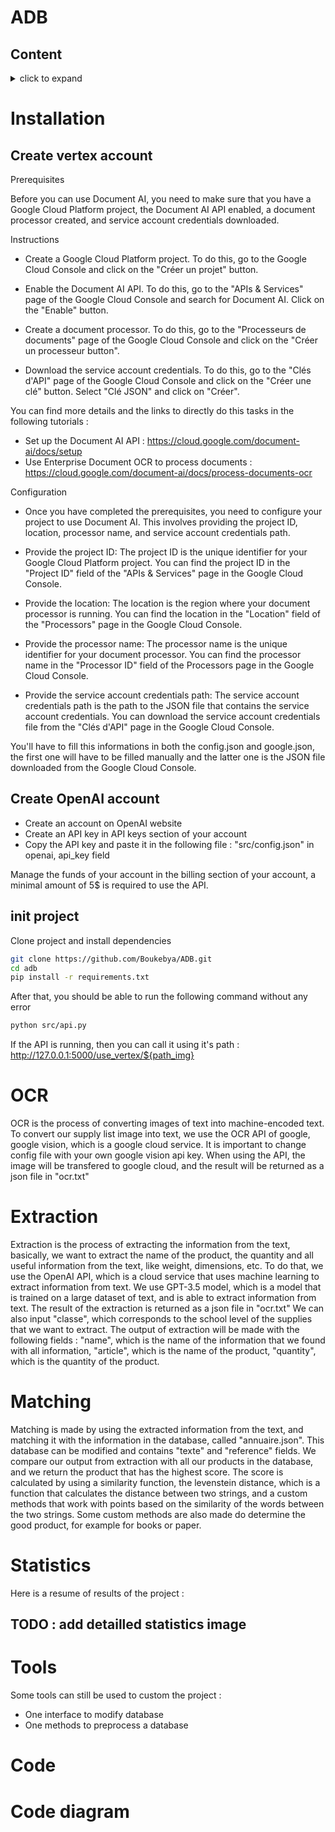 # ADB

## Content
<details>

<summary>
click to expand

</summary>

 - [Installation](#installation)
 - [OCR](#ocr)
 - [Extraction](#extraction)
 - [Matching](#matching)
 - [Statistics](#statistics)
 - [Tools](#tools)
 - [Code](#code)
 - [Diagram](#diagram)

</details>


# <a id="installation" />Installation

## Create vertex account

Prerequisites

Before you can use Document AI, you need to make sure that you have a Google Cloud Platform project, the Document AI API enabled, a document processor created, and service account credentials downloaded.

Instructions

- Create a Google Cloud Platform project. To do this, go to the Google Cloud Console and click on the "Créer un projet" button.

- Enable the Document AI API. To do this, go to the "APIs & Services" page of the Google Cloud Console and search for Document AI. Click on the "Enable" button.

- Create a document processor. To do this, go to the "Processeurs de documents" page of the Google Cloud Console and click on the "Créer un processeur button".

- Download the service account credentials. To do this, go to the "Clés d'API" page of the Google Cloud Console and click on the "Créer une clé" button. Select "Clé JSON" and click on "Créer".

You can find more details and the links to directly do this tasks in the following tutorials :

- Set up the Document AI API : https://cloud.google.com/document-ai/docs/setup
- Use Enterprise Document OCR to process documents : https://cloud.google.com/document-ai/docs/process-documents-ocr

Configuration

- Once you have completed the prerequisites, you need to configure your project to use Document AI. This involves providing the project ID, location, processor name, and service account credentials path.

- Provide the project ID: The project ID is the unique identifier for your Google Cloud Platform project. You can find the project ID in the "Project ID" field of the "APIs & Services" page in the Google Cloud Console.

- Provide the location: The location is the region where your document processor is running. You can find the location in the "Location" field of the "Processors" page in the Google Cloud Console.

- Provide the processor name: The processor name is the unique identifier for your document processor. You can find the processor name in the "Processor ID" field of the Processors page in the Google Cloud Console.

- Provide the service account credentials path: The service account credentials path is the path to the JSON file that contains the service account credentials. You can download the service account credentials file from the "Clés d'API" page in the Google Cloud Console.

You'll have to fill this informations in both the config.json and google.json, the first one will have to be filled manually and the latter one is the JSON file downloaded from the Google Cloud Console.

## Create OpenAI account

- Create an account on OpenAI website
- Create an API key in API keys section of your account
- Copy the API key and paste it in the following file : "src/config.json" in openai, api_key field

Manage the funds of your account in the billing section of your account, a minimal amount of 5$ is required to use the API.

## init project

Clone project and install dependencies
```bash
git clone https://github.com/Boukebya/ADB.git
cd adb
pip install -r requirements.txt
```
After that, you should be able to run the following command without any error
```bash
python src/api.py
```
If the API is running, then you can call it using it's path :
http://127.0.0.1:5000/use_vertex/${path_img}



# <a id="ocr" />OCR

OCR is the process of converting images of text into machine-encoded text.
To convert our supply list image into text, we use the OCR API of google, google vision, which is a google cloud service.
It is important to change config file with your own google vision api key.
When using the API, the image will be transfered to google cloud, and the result will be returned as a json file in "ocr.txt"

# <a id="extraction" />Extraction

Extraction is the process of extracting the information from the text, basically, we want to extract the name of the product,
the quantity and all useful information from the text, like weight, dimensions, etc.
To do that, we use the OpenAI API, which is a cloud service that uses machine learning to extract information from text.
We use GPT-3.5 model, which is a model that is trained on a large dataset of text, and is able to extract information from text.
The result of the extraction is returned as a json file in "ocr.txt"
We can also input "classe", which corresponds to the school level of the supplies that we want to extract.
The output of extraction will be made with the following fields : "name", which is the name of the information 
that we found with all information, "article", which is the name of the product, "quantity", which is the quantity of the product.

# <a id="matching" />Matching

Matching is made by using the extracted information from the text, and matching it with the information in the database, called "annuaire.json".
This database can be modified and contains "texte" and "reference" fields.
We compare our output from extraction with all our products in the database, and we return the product that has the highest score.
The score is calculated by using a similarity function, the levenstein distance, which is a function that calculates the distance between two strings,
and a custom methods that work with points based on the similarity of the words between the two strings.
Some custom methods are also made do determine the good product, for example for books or paper.

# <a id="statistics" />Statistics

Here is a resume of results of the project :
## TODO : add detailled statistics image

# <a id="tools" />Tools

Some tools can still be used to custom the project :
- One interface to modify database
- One methods to preprocess a database

# <a id="code" />Code

# <a id="diagram" />Code diagram


